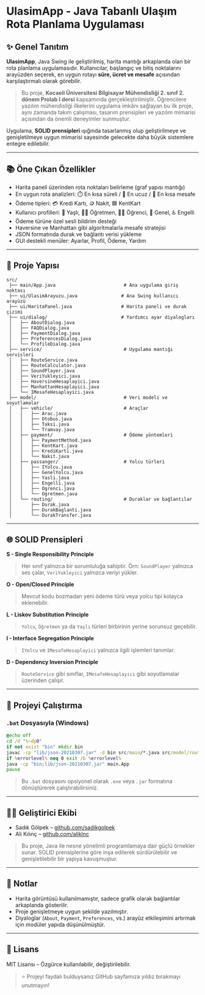 # UlasimApp - Java Tabanlı Ulaşım Rota Planlama Uygulaması

## ✨ Genel Tanıtım

**UlasimApp**, Java Swing ile geliştirilmiş, harita mantığı arkaplanda olan bir rota planlama uygulamasıdır. Kullanıcılar, başlangıç ve bitiş noktalarını arayüzden seçerek, en uygun rotayı **süre, ücret ve mesafe** açısından karşılaştırmalı olarak görebilir.

> Bu proje, **Kocaeli Üniversitesi Bilgisayar Mühendisliği 2. sınıf 2. dönem Prolab I dersi** kapsamında gerçekleştirilmiştir. Öğrencilere yazılım mühendisliği ilkelerini uygulama imkânı sağlayan bu ilk proje, aynı zamanda takım çalışması, tasarım prensipleri ve yazılım mimarisi açısından da önemli deneyimler sunmuştur.

Uygulama, **SOLID prensipleri** ışığında tasarlanmış olup geliştirilmeye ve genişletilmeye uygun mimarisi sayesinde gelecekte daha büyük sistemlere entegre edilebilir.

---

## 📚 Öne Çıkan Özellikler

- Harita paneli üzerinden rota noktaları belirleme (graf yapısı mantığı)
- En uygun rota analizleri: ⏱️ En kısa süreli / 💸 En ucuz / 📏 En kısa mesafe
- Ödeme tipleri: 💳 Kredi Kartı, 🪙 Nakit, 🟦 KentKart
- Kullanıcı profilleri: 👵 Yaşlı, 👨‍🏫 Öğretmen, 🧑‍🎓 Öğrenci, 👤 Genel, ♿ Engelli
- Ödeme türüne özel sesli bildirim desteği
- Haversine ve Manhattan gibi algoritmalarla mesafe stratejisi
- JSON formatında durak ve bağlantı verisi yükleme
- GUI destekli menüler: Ayarlar, Profil, Ödeme, Yardım

---

## 📁 Proje Yapısı

```plaintext
src/
 ├── main/App.java                         # Ana uygulama giriş noktası
 ├── ui/UlasimArayuzu.java                # Ana Swing kullanıcı arayüzü
 ├── ui/HaritaPanel.java                  # Harita paneli ve durak çizimi
 ├── ui/dialog/                           # Yardımcı ayar diyalogları
 │   ├── AboutDialog.java
 │   ├── FAQDialog.java
 │   ├── PaymentDialog.java
 │   ├── PreferencesDialog.java
 │   └── ProfileDialog.java
 ├── service/                              # Uygulama mantığı servisleri
 │   ├── RouteService.java
 │   ├── RouteCalculator.java
 │   ├── SoundPlayer.java
 │   ├── VeriYukleyici.java
 │   ├── HaversineHesaplayici.java
 │   ├── ManhattanHesaplayici.java
 │   └── IMesafeHesaplayici.java
 ├── model/                                # Veri modeli ve soyutlamalar
 │   ├── vehicle/                          # Araçlar
 │   │   ├── Arac.java
 │   │   ├── Otobus.java
 │   │   ├── Taksi.java
 │   │   └── Tramvay.java
 │   ├── payment/                          # Ödeme yöntemleri
 │   │   ├── PaymentMethod.java
 │   │   ├── KentKart.java
 │   │   ├── KrediKarti.java
 │   │   └── Nakit.java
 │   ├── passanger/                        # Yolcu türleri
 │   │   ├── IYolcu.java
 │   │   ├── GenelYolcu.java
 │   │   ├── Yasli.java
 │   │   ├── Engelli.java
 │   │   ├── Ogrenci.java
 │   │   └── Ogretmen.java
 │   └── routing/                          # Duraklar ve bağlantılar
 │       ├── Durak.java
 │       ├── DurakBaglanti.java
 │       └── DurakTransfer.java
```

---

## 🌐 SOLID Prensipleri

**S - Single Responsibility Principle**
> Her sınıf yalnızca bir sorumluluğa sahiptir. Örn: `SoundPlayer` yalnızca ses çalar, `VeriYukleyici` yalnızca veriyi yükler.

**O - Open/Closed Principle**
> Mevcut kodu bozmadan yeni ödeme türü veya yolcu tipi kolayca eklenebilir.

**L - Liskov Substitution Principle**
> `Yolcu`, `Öğretmen` ya da `Yaşlı` türleri birbirinin yerine sorunsuz geçebilir.

**I - Interface Segregation Principle**
> `IYolcu` ve `IMesafeHesaplayici` yalnızca ilgili işlemleri tanımlar.

**D - Dependency Inversion Principle**
> `RouteService` gibi sınıflar, `IMesafeHesaplayici` gibi soyutlamalar üzerinden çalışır.

---

## 🚀 Projeyi Çalıştırma

### `.bat` Dosyasıyla (Windows)
```bat
@echo off
cd /d "%~dp0"
if not exist "bin" mkdir bin
javac -cp "lib/json-20210307.jar" -d bin src/main/*.java src/model/routing/*.java src/model/passanger/*.java  src/model/payment/*.java src/model/vehicle/*.java   src/service/*.java src/ui/*.java src/ui/dialog/*.java 
if %errorlevel% neq 0 exit /b %errorlevel%
java -cp "bin;lib/json-20210307.jar" main.App
pause
```

> Bu `.bat` dosyasını opsiyonel olarak `.exe` veya `.jar` formatına dönüştürerek çalıştırabilirsiniz.

---

## 👨‍💻 Geliştirici Ekibi

- Sadık Gölpek – [github.com/sadikgolpek](https://github.com/sadikgolpek)
- Ali Kılınç – [github.com/aliklnc](https://github.com/aliklnc)

> Bu proje, Java ile nesne yönelimli programlamaya dair güçlü örnekler sunar. SOLID prensiplerine göre inşa edilerek sürdürülebilir ve genişletilebilir bir yapıya kavuşmuştur.

---

## 📌 Notlar

- Harita görüntüsü kullanılmamıştır, sadece grafik olarak bağlantılar arkaplanda gösterilir.
- Proje genişletmeye uygun şekilde yazılmıştır.
- Diyaloglar (`About`, `Payment`, `Preferences`, vs.) arayüz etkileşimini artırmak için modüler yapıda düşünülmüştür.

---

## 📜 Lisans

MIT Lisansı – Özgürce kullanılabilir, değiştirilebilir.

> ⭐ Projeyi faydalı bulduysanız GitHub sayfamıza yıldız bırakmayı unutmayın!

